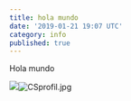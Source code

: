 ```yaml
---
title: hola mundo
date: '2019-01-21 19:07 UTC'
category: info
published: true
---
```

Hola mundo

![]({{site.baseurl}}/source/content/CSprofil.jpg)![CSprofil.jpg]({{site.baseurl}}/source/content/CSprofil.jpg)


